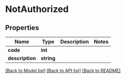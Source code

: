 # NotAuthorized

## Properties
Name | Type | Description | Notes
------------ | ------------- | ------------- | -------------
**code** | **int** |  | 
**description** | **string** |  | 

[[Back to Model list]](../README.md#documentation-for-models) [[Back to API list]](../README.md#documentation-for-api-endpoints) [[Back to README]](../README.md)


